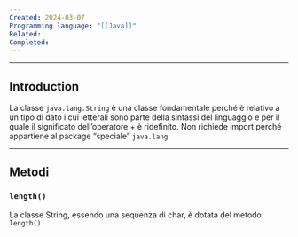 ```yaml
---
Created: 2024-03-07
Programming language: "[[Java]]"
Related: 
Completed:
---
```

---
## Introduction
La classe `java.lang.String` è una classe fondamentale perché è relativo a un tipo di dato i cui letterali sono parte della sintassi del linguaggio e per il quale il significato dell’operatore + è ridefinito.
Non richiede import perché appartiene al package “speciale” `java.lang`

---
## Metodi
### `length()`
La classe String, essendo una sequenza di char, è dotata del metodo `length()`